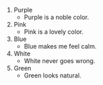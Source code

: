 1. Purple
   - Purple is a noble color.
2. Pink
   - Pink is a lovely color.
3. Blue
   - Blue makes me feel calm.
4. White
   - White never goes wrong.
5. Green
   - Green looks natural.
